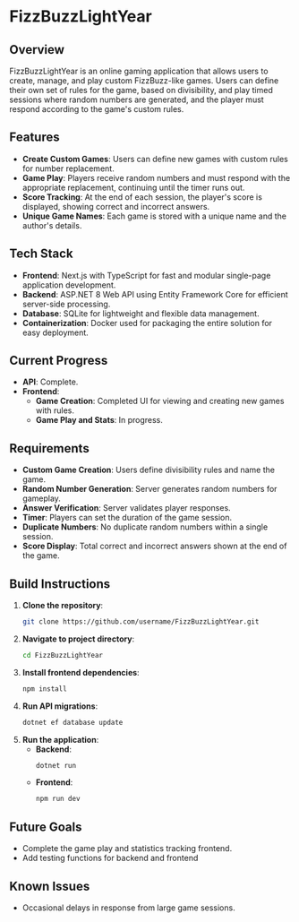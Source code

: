 # FizzBuzzLightYear

## Overview

FizzBuzzLightYear is an online gaming application that allows users to create, manage, and play custom FizzBuzz-like games. Users can define their own set of rules for the game, based on divisibility, and play timed sessions where random numbers are generated, and the player must respond according to the game's custom rules.

## Features

- **Create Custom Games**: Users can define new games with custom rules for number replacement.
- **Game Play**: Players receive random numbers and must respond with the appropriate replacement, continuing until the timer runs out.
- **Score Tracking**: At the end of each session, the player's score is displayed, showing correct and incorrect answers.
- **Unique Game Names**: Each game is stored with a unique name and the author's details.

## Tech Stack

- **Frontend**: Next.js with TypeScript for fast and modular single-page application development.
- **Backend**: ASP.NET 8 Web API using Entity Framework Core for efficient server-side processing.
- **Database**: SQLite for lightweight and flexible data management.
- **Containerization**: Docker used for packaging the entire solution for easy deployment.

## Current Progress

- **API**: Complete.
- **Frontend**:
  - **Game Creation**: Completed UI for viewing and creating new games with rules.
  - **Game Play and Stats**: In progress.

## Requirements

- **Custom Game Creation**: Users define divisibility rules and name the game.
- **Random Number Generation**: Server generates random numbers for gameplay.
- **Answer Verification**: Server validates player responses.
- **Timer**: Players can set the duration of the game session.
- **Duplicate Numbers**: No duplicate random numbers within a single session.
- **Score Display**: Total correct and incorrect answers shown at the end of the game.

## Build Instructions

1. **Clone the repository**:
   ```bash
   git clone https://github.com/username/FizzBuzzLightYear.git
   ```
2. **Navigate to project directory**:
   ```bash
   cd FizzBuzzLightYear
   ```
3. **Install frontend dependencies**:
   ```bash
   npm install
   ```
4. **Run API migrations**:
   ```bash
   dotnet ef database update
   ```
5. **Run the application**:
   - **Backend**:
     ```bash
     dotnet run
     ```
   - **Frontend**:
     ```bash
     npm run dev
     ```

## Future Goals

- Complete the game play and statistics tracking frontend.
- Add testing functions for backend and frontend

## Known Issues

- Occasional delays in response from large game sessions.
